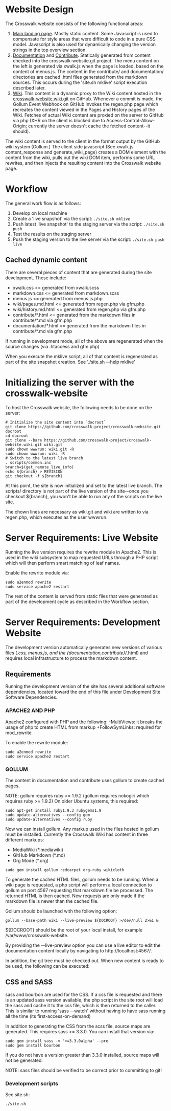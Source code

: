 # Website Design
The Crosswalk website consists of the following functional areas:

1. [Main landing page](https://crosswalk-project.org). Mostly static content. Some Javascript is used to compensate for style areas that were difficult to code in a pure CSS model. Javascript is also used for dynamically changing the version strings in the top overview section.
2. [Documentation](https://crosswalk-project.org/#documentation) and [Contribute](https://crosswalk-project.org/#contribute). Statically generated from content checked into the crosswalk-website.git project. The menu content on the left is generated via xwalk.js when the page is loaded, based on the content of menus.js. The content in the contribute/ and documentation/ directories are cached .html files generated from the markdown sources. This occurs during the 'site.sh mklive' script execution described later.
3. [Wiki](https://crosswalk-project.org/#wiki). This content is a dynamic proxy to the Wiki content hosted in the [crosswalk-website.wiki.git](https://github.com/crosswalk-project/crosswalk-website.wiki.git) on GitHub. Whenever a commit is made, the Gollum Event Webhook on GitHub invokes the regen.php page which recreates the content viewed in the Pages and History pages of the Wiki. Fetches of actual Wiki content are proxied on the server to GitHub via php (XHR on the client is blocked due to Access-Control-Allow-Origin; currently the server doesn't cache the fetched content--it should).

The wiki content is served to the client in the format output by the GitHub wiki system (Gollum.) The client side javascript (See xwalk.js content_response and generate_wiki_page) creates a DOM element with the content from the wiki, pulls out the wiki DOM item, performs some URL rewrites, and then injects the resulting content into the Crosswalk website page.

# Workflow
The general work flow is as follows:

1. Develop on local machine
2. Create a 'live snapshot' via the script: `./site.sh mklive`
3. Push latest 'live snapshot' to the staging server via the script: `./site.sh push`
4. Test the results on the staging server
4. Push the staging version to the live server via the script: `./site.sh push live`

## Cached dynamic content
There are several pieces of content that are generated during the site development. These include:

* xwalk.css <= generated from xwalk.scss
* markdown.css <= generated from markdown.scss
* menus.js <= generated from menus.js.php
* wiki/pages.md.html <= generated from regen.php via gfm.php
* wiki/history.md.html <= generated from regen.php via gfm.php
* contribute/\*.html <= generated from the markdown files in contribute/*.md via gfm.php
* documentation/\*.html <= generated from the markdown files in contribute/*.md via gfm.php

If running in development mode, all of the above are regenerated when the source changes (via .htaccess and gfm.php)

When you execute the mklive script, all of that content is regenerated as part of the site snapshot creation. See './site.sh --help mklive'

# Initializing the server with the crosswalk-website
To host the Crosswalk website, the following needs to be done on the server:

```
# Initialize the site content into `docroot`
git clone https://github.com/crosswalk-project/crosswalk-website.git docroot
cd docroot
git clone --bare https://github.com/crosswalk-project/crosswalk-website.wiki.git wiki.git
sudo chown wwwrun: wiki.git -R
sudo chown wwwrun: wiki -R
# Switch to the latest live branch
. scripts/common.inc
branch=$(get_remote_live_info)
echo ${branch} > REVISION
git checkout -f ${branch}
```

At this point, the site is now initialized and set to the latest live branch. The scripts/ directory is not part of the live version of the site--once you checkout ${branch}, you won't be able to run any of the scripts on the live site.

The chown lines are necessary as wiki.git and wiki are written to via regen.php, which executes as the user wwwrun.

# Server Requirements: Live Website
Running the live version requires the rewrite module in Apache2. This is used
in the wiki subsystem to map requested URLs through a PHP
script which will then perform smart matching of leaf names.

Enable the rewrite module via:

```
sudo a2enmod rewrite
sudo service apache2 restart
```

The rest of the content is served from static files that were
generated as part of the development cycle as described in the Workflow
section.

# Server Requirements: Development Website

The development version automatically generates new versions
of various files (*.css, menus.js, and the {documentation,contribute}/*.html) and requires local infrastructure to process the markdown content.

## Requirements
Running the development version of the site has several additional
software dependencies, located toward the end of this file under
Development Site Software Dependencies.

### APACHE2 AND PHP

Apache2 configured with PHP and the following:
  -MultiViews: it breaks the usage of php to create HTML from markup
  +FollowSymLinks: required for mod_rewrite

To enable the rewrite module:

```
sudo a2enmod rewrite
sudo service apache2 restart
```

### GOLLUM

The content in documentation and contribute uses gollum to create cached pages.

NOTE:
gollum requires ruby >= 1.9.2 (gollum requires nokogiri which requires
ruby >= 1.9.2) On older Ubuntu systems, this required:

```
sudo apt-get install ruby1.9.3 rubygems1.9
sudo update-alternatives --config gem
sudo update-alternatives --config ruby
```

Now we can install gollum. Any markup used in the files hosted in gollum
must be installed. Currently the Crosswalk Wiki has content in three
different markups:

* MediaWiki (*.mediawiki)
* GitHub Markdown (*.md)
* Org Mode (*.org)

```
sudo gem install gollum redcarpet org-ruby wikicloth
```

To generate the cached HTML files, gollum needs to be running. When a
wiki page is requested, a php script will perform a local connection to
gollum on port 4567 requesting that markdown file be processed. The
returned HTML is then cached. New requests are only made if the markdown
file is newer than the cached file.

Gollum should be launched with the following option:

```
gollum --base-path wiki --live-preview ${DOCROOT} >/dev/null 2>&1 &
```

${DOCROOT} should be the root of your local install, for example /var/www/crosswalk-website.

By providing the --live-preview option you can use a live editor to edit
the documentation content locally by navigating to http://localhost:4567/.

In addition, the git tree must be checked out. When new content is ready
to be used, the following can be executed:

## CSS and SASS

sass and bourbon are used for the CSS. If a css file is requested and
there is an updated sass version available, the php script in the site
root will load the sass and cache it to the css file, which is then
returned to the caller. This is similar to running 'sass --watch'
without having to have sass running all the time (its
first-access-on-demand)

In addition to generating the CSS from the scss file, source maps are
generated. This requires sass >= 3.3.0. You can install that version
via:

```
sudo gem install sass -v ">=3.3.0alpha' --pre
sudo gem install bourbon
```

If you do not have a version greater than 3.3.0 installed, source maps
will not be generated.

NOTE:
sass files should be verified to be correct prior to committing to git!


### Development scripts

See site.sh:
```
./site.sh
```
